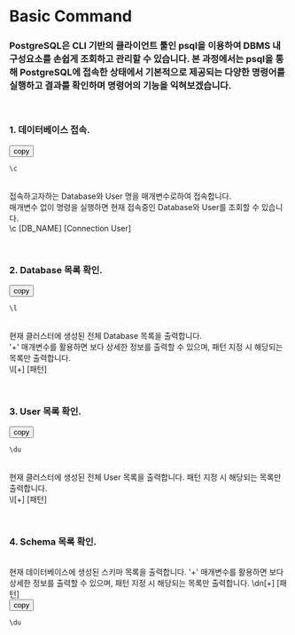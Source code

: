 # Basic Command
### PostgreSQL은 CLI 기반의 클라이언트 툴인 psql을 이용하여 DBMS 내 구성요소를 손쉽게 조회하고 관리할 수 있습니다. 본 과정에서는 psql을 통해 PostgreSQL에 접속한 상태에서 기본적으로 제공되는 다양한 명령어를 실행하고 결과를 확인하며 명령어의 기능을 익혀보겠습니다.

&nbsp;&nbsp;&nbsp;&nbsp;
### 1. 데이터베이스 접속.
<button onclick="copyCode(0)">copy</button>
```sql
\c
```

&nbsp;  
접속하고자하는 Database와 User 명을 매개변수로하여 접속합니다.
&nbsp;  
매개변수 없이 명령을 실행하면 현재 접속중인 Database와 User를 조회할 수 있습니다.
&nbsp;  
\c [DB_NAME] [Connection User]


&nbsp;&nbsp;&nbsp;&nbsp;
### 2. Database 목록 확인.
<button onclick="copyCode(1)">copy</button>
```sql
\l
```

&nbsp;  
현재 클러스터에 생성된 전체 Database 목록을 출력합니다.
&nbsp;  
'+' 매개변수를 활용하면 보다 상세한 정보를 출력할 수 있으며, 패턴 지정 시 해당되는 목록만 출력합니다.
&nbsp;  
\l[+] [패턴]


&nbsp;&nbsp;&nbsp;&nbsp;
### 3. User 목록 확인.
<button onclick="copyCode(2)">copy</button>
```sql
\du
```

&nbsp;  
현재 클러스터에 생성된 전체 User 목록을 출력합니다. 패턴 지정 시 해당되는 목록만 출력합니다.
&nbsp;  
\l[+] [패턴]


&nbsp;&nbsp;&nbsp;&nbsp;
### 4. Schema 목록 확인.

&nbsp;  
현재 데이터베이스에 생성된 스키마 목록을 출력합니다.
'+' 매개변수를 활용하면 보다 상세한 정보를 출력할 수 있으며, 패턴 지정 시 해당되는 목록만 출력합니다. 
\dn[+] [패턴]
&nbsp;  
<button onclick="copyCode(3)">copy</button>
```sql
\du
```








